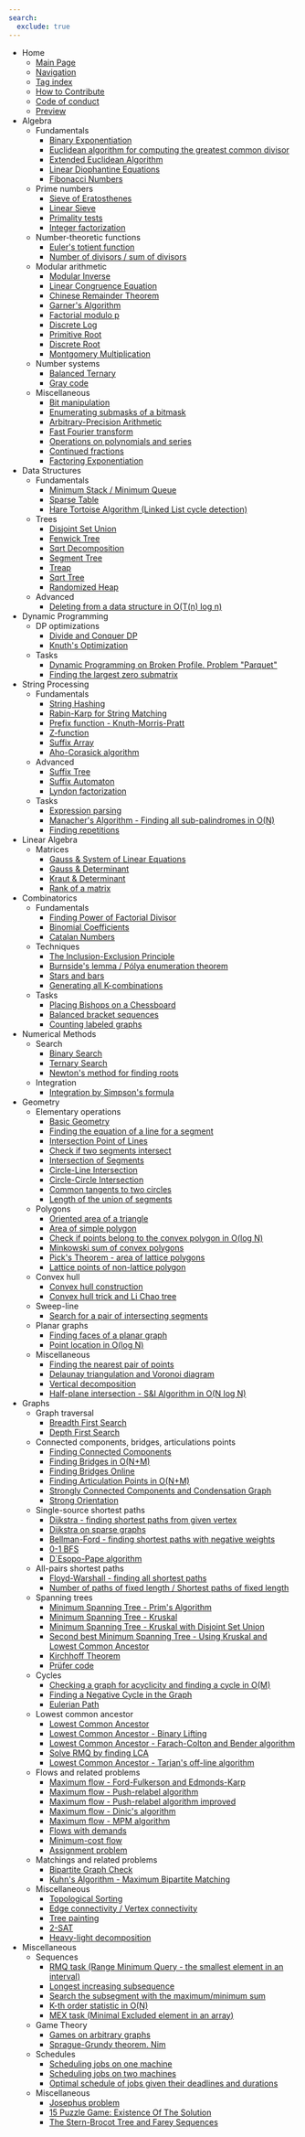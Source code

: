 ```yaml
---
search:
  exclude: true
---
```


- Home
    - [Main Page](index.md)
    - [Navigation](navigation.md)
    - [Tag index](tags.md)
    - [How to Contribute](contrib.md)
    - [Code of conduct](code_of_conduct.md)
    - [Preview](preview.md)
- Algebra
    - Fundamentals
        - [Binary Exponentiation](algebra/binary-exp.md)
        - [Euclidean algorithm for computing the greatest common divisor](algebra/euclid-algorithm.md)
        - [Extended Euclidean Algorithm](algebra/extended-euclid-algorithm.md)
        - [Linear Diophantine Equations](algebra/linear-diophantine-equation.md)
        - [Fibonacci Numbers](algebra/fibonacci-numbers.md)
    - Prime numbers
        - [Sieve of Eratosthenes](algebra/sieve-of-eratosthenes.md)
        - [Linear Sieve](algebra/prime-sieve-linear.md)
        - [Primality tests](algebra/primality_tests.md)
        - [Integer factorization](algebra/factorization.md)
    - Number-theoretic functions
        - [Euler's totient function](algebra/phi-function.md)
        - [Number of divisors / sum of divisors](algebra/divisors.md)
    - Modular arithmetic
        - [Modular Inverse](algebra/module-inverse.md)
        - [Linear Congruence Equation](algebra/linear_congruence_equation.md)
        - [Chinese Remainder Theorem](algebra/chinese-remainder-theorem.md)
        - [Garner's Algorithm](algebra/garners-algorithm.md)
        - [Factorial modulo p](algebra/factorial-modulo.md)
        - [Discrete Log](algebra/discrete-log.md)
        - [Primitive Root](algebra/primitive-root.md)
        - [Discrete Root](algebra/discrete-root.md)
        - [Montgomery Multiplication](algebra/montgomery_multiplication.md)
    - Number systems
        - [Balanced Ternary](algebra/balanced-ternary.md)
        - [Gray code](algebra/gray-code.md)
    - Miscellaneous
        - [Bit manipulation](algebra/bit-manipulation.md)
        - [Enumerating submasks of a bitmask](algebra/all-submasks.md)
        - [Arbitrary-Precision Arithmetic](algebra/big-integer.md)
        - [Fast Fourier transform](algebra/fft.md)
        - [Operations on polynomials and series](algebra/polynomial.md)
        - [Continued fractions](algebra/continued-fractions.md)
        - [Factoring Exponentiation](algebra/factoring-exp.md)
- Data Structures
    - Fundamentals
        - [Minimum Stack / Minimum Queue](data_structures/stack_queue_modification.md)
        - [Sparse Table](data_structures/sparse-table.md)
        - [Hare Tortoise Algorithm (Linked List cycle detection)](hare_tortoise_algorithm.md)
    - Trees
        - [Disjoint Set Union](data_structures/disjoint_set_union.md)
        - [Fenwick Tree](data_structures/fenwick.md)
        - [Sqrt Decomposition](data_structures/sqrt_decomposition.md)
        - [Segment Tree](data_structures/segment_tree.md)
        - [Treap](data_structures/treap.md)
        - [Sqrt Tree](data_structures/sqrt-tree.md)
        - [Randomized Heap](data_structures/randomized_heap.md)
    - Advanced
        - [Deleting from a data structure in O(T(n) log n)](data_structures/deleting_in_log_n.md)
- Dynamic Programming
    - DP optimizations
        - [Divide and Conquer DP](dynamic_programming/divide-and-conquer-dp.md)
        - [Knuth's Optimization](dynamic_programming/knuth-optimization.md)
    - Tasks
        - [Dynamic Programming on Broken Profile. Problem "Parquet"](dynamic_programming/profile-dynamics.md)
        - [Finding the largest zero submatrix](dynamic_programming/zero_matrix.md)
- String Processing
    - Fundamentals
        - [String Hashing](string/string-hashing.md)
        - [Rabin-Karp for String Matching](string/rabin-karp.md)
        - [Prefix function - Knuth-Morris-Pratt](string/prefix-function.md)
        - [Z-function](string/z-function.md)
        - [Suffix Array](string/suffix-array.md)
        - [Aho-Corasick algorithm](string/aho_corasick.md)
    - Advanced
        - [Suffix Tree](string/suffix-tree-ukkonen.md)
        - [Suffix Automaton](string/suffix-automaton.md)
        - [Lyndon factorization](string/lyndon_factorization.md)
    - Tasks
        - [Expression parsing](string/expression_parsing.md)
        - [Manacher's Algorithm - Finding all sub-palindromes in O(N)](string/manacher.md)
        - [Finding repetitions](string/main_lorentz.md)
- Linear Algebra
    - Matrices
        - [Gauss & System of Linear Equations](linear_algebra/linear-system-gauss.md)
        - [Gauss & Determinant](linear_algebra/determinant-gauss.md)
        - [Kraut & Determinant](linear_algebra/determinant-kraut.md)
        - [Rank of a matrix](linear_algebra/rank-matrix.md)
- Combinatorics
    - Fundamentals
        - [Finding Power of Factorial Divisor](algebra/factorial-divisors.md)
        - [Binomial Coefficients](combinatorics/binomial-coefficients.md)
        - [Catalan Numbers](combinatorics/catalan-numbers.md)
    - Techniques
        - [The Inclusion-Exclusion Principle](combinatorics/inclusion-exclusion.md)
        - [Burnside's lemma / Pólya enumeration theorem](combinatorics/burnside.md)
        - [Stars and bars](combinatorics/stars_and_bars.md)
        - [Generating all K-combinations](combinatorics/generating_combinations.md)
    - Tasks
        - [Placing Bishops on a Chessboard](combinatorics/bishops-on-chessboard.md)
        - [Balanced bracket sequences](combinatorics/bracket_sequences.md)
        - [Counting labeled graphs](combinatorics/counting_labeled_graphs.md)
- Numerical Methods
    - Search
        - [Binary Search](num_methods/binary_search.md)
        - [Ternary Search](num_methods/ternary_search.md)
        - [Newton's method for finding roots](num_methods/roots_newton.md)
    - Integration
        - [Integration by Simpson's formula](num_methods/simpson-integration.md)
- Geometry
    - Elementary operations
        - [Basic Geometry](geometry/basic-geometry.md)
        - [Finding the equation of a line for a segment](geometry/segment-to-line.md)
        - [Intersection Point of Lines](geometry/lines-intersection.md)
        - [Check if two segments intersect](geometry/check-segments-intersection.md)
        - [Intersection of Segments](geometry/segments-intersection.md)
        - [Circle-Line Intersection](geometry/circle-line-intersection.md)
        - [Circle-Circle Intersection](geometry/circle-circle-intersection.md)
        - [Common tangents to two circles](geometry/tangents-to-two-circles.md)
        - [Length of the union of segments](geometry/length-of-segments-union.md)
    - Polygons
        - [Oriented area of a triangle](geometry/oriented-triangle-area.md)
        - [Area of simple polygon](geometry/area-of-simple-polygon.md)
        - [Check if points belong to the convex polygon in O(log N)](geometry/point-in-convex-polygon.md)
        - [Minkowski sum of convex polygons](geometry/minkowski.md)
        - [Pick's Theorem - area of lattice polygons](geometry/picks-theorem.md)
        - [Lattice points of non-lattice polygon](geometry/lattice-points.md)
    - Convex hull
        - [Convex hull construction](geometry/convex-hull.md)
        - [Convex hull trick and Li Chao tree](geometry/convex_hull_trick.md)
    - Sweep-line
        - [Search for a pair of intersecting segments](geometry/intersecting_segments.md)
    - Planar graphs
        - [Finding faces of a planar graph](geometry/planar.md)
        - [Point location in O(log N)](geometry/point-location.md)
    - Miscellaneous
        - [Finding the nearest pair of points](geometry/nearest_points.md)
        - [Delaunay triangulation and Voronoi diagram](geometry/delaunay.md)
        - [Vertical decomposition](geometry/vertical_decomposition.md)
        - [Half-plane intersection - S&I Algorithm in O(N log N)](geometry/halfplane-intersection.md)
- Graphs
    - Graph traversal
        - [Breadth First Search](graph/breadth-first-search.md)
        - [Depth First Search](graph/depth-first-search.md)
    - Connected components, bridges, articulations points
        - [Finding Connected Components](graph/search-for-connected-components.md)
        - [Finding Bridges in O(N+M)](graph/bridge-searching.md)
        - [Finding Bridges Online](graph/bridge-searching-online.md)
        - [Finding Articulation Points in O(N+M)](graph/cutpoints.md)
        - [Strongly Connected Components and Condensation Graph](graph/strongly-connected-components.md)
        - [Strong Orientation](graph/strong-orientation.md)
    - Single-source shortest paths
        - [Dijkstra - finding shortest paths from given vertex](graph/dijkstra.md)
        - [Dijkstra on sparse graphs](graph/dijkstra_sparse.md)
        - [Bellman-Ford - finding shortest paths with negative weights](graph/bellman_ford.md)
        - [0-1 BFS](graph/01_bfs.md)
        - [D´Esopo-Pape algorithm](graph/desopo_pape.md)
    - All-pairs shortest paths
        - [Floyd-Warshall - finding all shortest paths](graph/all-pair-shortest-path-floyd-warshall.md)
        - [Number of paths of fixed length / Shortest paths of fixed length](graph/fixed_length_paths.md)
    - Spanning trees
        - [Minimum Spanning Tree - Prim's Algorithm](graph/mst_prim.md)
        - [Minimum Spanning Tree - Kruskal](graph/mst_kruskal.md)
        - [Minimum Spanning Tree - Kruskal with Disjoint Set Union](graph/mst_kruskal_with_dsu.md)
        - [Second best Minimum Spanning Tree - Using Kruskal and Lowest Common Ancestor](graph/second_best_mst.md)
        - [Kirchhoff Theorem](graph/kirchhoff-theorem.md)
        - [Prüfer code](graph/pruefer_code.md)
    - Cycles
        - [Checking a graph for acyclicity and finding a cycle in O(M)](graph/finding-cycle.md)
        - [Finding a Negative Cycle in the Graph](graph/finding-negative-cycle-in-graph.md)
        - [Eulerian Path](graph/euler_path.md)
    - Lowest common ancestor
        - [Lowest Common Ancestor](graph/lca.md)
        - [Lowest Common Ancestor - Binary Lifting](graph/lca_binary_lifting.md)
        - [Lowest Common Ancestor - Farach-Colton and Bender algorithm](graph/lca_farachcoltonbender.md)
        - [Solve RMQ by finding LCA](graph/rmq_linear.md)
        - [Lowest Common Ancestor - Tarjan's off-line algorithm](graph/lca_tarjan.md)
    - Flows and related problems
        - [Maximum flow - Ford-Fulkerson and Edmonds-Karp](graph/edmonds_karp.md)
        - [Maximum flow - Push-relabel algorithm](graph/push-relabel.md)
        - [Maximum flow - Push-relabel algorithm improved](graph/push-relabel-faster.md)
        - [Maximum flow - Dinic's algorithm](graph/dinic.md)
        - [Maximum flow - MPM algorithm](graph/mpm.md)
        - [Flows with demands](graph/flow_with_demands.md)
        - [Minimum-cost flow](graph/min_cost_flow.md)
        - [Assignment problem](graph/Assignment-problem-min-flow.md)
    - Matchings and related problems
        - [Bipartite Graph Check](graph/bipartite-check.md)
        - [Kuhn's Algorithm - Maximum Bipartite Matching](graph/kuhn_maximum_bipartite_matching.md)
    - Miscellaneous
        - [Topological Sorting](graph/topological-sort.md)
        - [Edge connectivity / Vertex connectivity](graph/edge_vertex_connectivity.md)
        - [Tree painting](graph/tree_painting.md)
        - [2-SAT](graph/2SAT.md)
        - [Heavy-light decomposition](graph/hld.md)
- Miscellaneous
    - Sequences
        - [RMQ task (Range Minimum Query - the smallest element in an interval)](sequences/rmq.md)
        - [Longest increasing subsequence](sequences/longest_increasing_subsequence.md)
        - [Search the subsegment with the maximum/minimum sum](others/maximum_average_segment.md)
        - [K-th order statistic in O(N)](sequences/k-th.md)
        - [MEX task (Minimal Excluded element in an array)](sequences/mex.md)
    - Game Theory
        - [Games on arbitrary graphs](game_theory/games_on_graphs.md)
        - [Sprague-Grundy theorem. Nim](game_theory/sprague-grundy-nim.md)
    - Schedules
        - [Scheduling jobs on one machine](schedules/schedule_one_machine.md)
        - [Scheduling jobs on two machines](schedules/schedule_two_machines.md)
        - [Optimal schedule of jobs given their deadlines and durations](schedules/schedule-with-completion-duration.md)
    - Miscellaneous
        - [Josephus problem](others/josephus_problem.md)
        - [15 Puzzle Game: Existence Of The Solution](others/15-puzzle.md)
        - [The Stern-Brocot Tree and Farey Sequences](others/stern_brocot_tree_farey_sequences.md)
